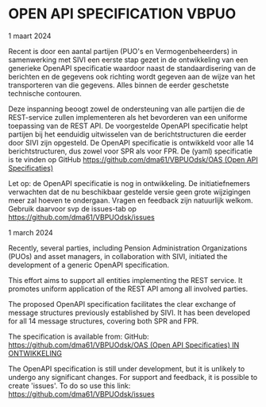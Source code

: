 # OPEN API SPECIFICATION VBPUO

1 maart 2024

Recent is door een aantal partijen (PUO's en Vermogenbeheerders) in samenwerking met SIVI een eerste stap gezet in de ontwikkeling van een generieke OpenAPI specificatie waardoor naast de standaardisering van de berichten en de gegevens ook richting wordt gegeven aan de wijze van het transporteren van die gegevens. Alles binnen de eerder geschetste technische contouren.

Deze inspanning beoogt zowel de ondersteuning van alle partijen die de REST-service zullen implementeren als het bevorderen van een uniforme toepassing van de REST API. De voorgestelde OpenAPI specificatie helpt partijen bij het eenduidig uitwisselen van de berichtstructuren die eerder door SIVI zijn opgesteld. De OpenAPI specificatie is ontwikkeld voor alle 14 berichtstructuren, dus zowel voor SPR als voor FPR. De (yaml) specificatie is te vinden op GitHub [https://github.com/dma61/VBPUOdsk/OAS (Open API Specificaties)](https://github.com/dma61/VBPUOdsk/tree/main/VBPUO%20OAS%20(Open%20API%20Specificatie))

Let op: de OpenAPI specificatie is nog in ontwikkeling. De initiatiefnemers verwachten dat de nu beschikbaar gestelde versie geen grote wijzigingen meer zal hoeven te ondergaan. Vragen en feedback zijn natuurlijk welkom. Gebruik daarvoor svp de issues-tab op https://github.com/dma61/VBPUOdsk/issues

1 march 2024

Recently, several parties, including Pension Administration Organizations (PUOs) and asset managers, in collaboration with SIVI, initiated the development of a generic OpenAPI specification. 

This effort aims to support all entities implementing the REST service. It promotes uniform application of the REST API among all involved parties.

The proposed OpenAPI specification facilitates the clear exchange of message structures previously established by SIVI. It has been developed for all 14 message structures, covering both SPR and FPR. 

The specification is available from: GitHub: [https://github.com/dma61/VBPUOdsk/OAS (Open API Specificaties) IN ONTWIKKELING](https://github.com/dma61/VBPUOdsk/tree/main/OAS%20(Open%20API%20Specificaties)%20IN%20ONTWIKKELING)

The OpenAPI specification is still under development, but it is unlikely to undergo any significant changes. For support and feedback, it is possible to create 'issues'. To do so use this link: https://github.com/dma61/VBPUOdsk/issues
